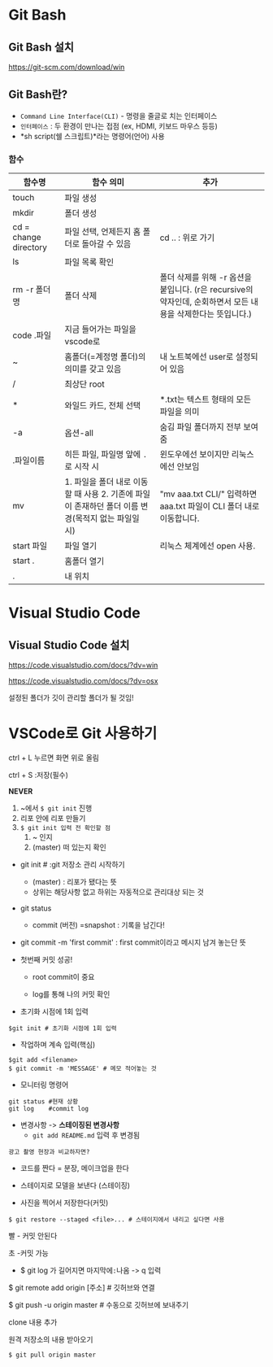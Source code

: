 # Git Bash

## Git Bash 설치

https://git-scm.com/download/win

## Git Bash란?

- `Command Line Interface(CLI)` - 명령을 줄글로 치는 인터페이스
- `인터페이스` : 두 환경이 만나는 접점 (ex, HDMI, 키보드 마우스 등등)
- *sh script(쉘 스크립트)*라는 명령어(언어) 사용

### 함수

| 함수명                | 함수 의미                                                    | 추가                                                         |
| --------------------- | ------------------------------------------------------------ | ------------------------------------------------------------ |
| touch                 | 파일 생성                                                    |                                                              |
| mkdir                 | 폴더 생성                                                    |                                                              |
| cd = change directory | 파일 선택, 언제든지 홈 폴더로 돌아갈 수 있음                 | cd .. : 위로 가기                                            |
| ls                    | 파일 목록 확인                                               |                                                              |
| rm -r 폴더명          | 폴더 삭제                                                    | 폴더 삭제를 위해 -r 옵션을 붙입니다. (r은 recursive의 약자인데, 순회하면서 모든 내용을 삭제한다는 뜻입니다.) |
| code .파일            | 지금 들어가는 파일을 vscode로                                |                                                              |
| ~                     | 홈폴더(=계정명 폴더)의 의미를 갖고 있음                      | 내 노트북에선 user로 설정되어 있음                           |
| /                     | 최상단  root                                                 |                                                              |
| *                     | 와일드 카드, 전체 선택                                       | *.txt는 텍스트 형태의 모든 파일을 의미                       |
| -a                    | 옵션-all                                                     | 숨김 파일 폴더까지 전부 보여줌                               |
| .파일이름             | 히든 파일, 파일명 앞에 `.`로 시작 시                         | 윈도우에선 보이지만 리눅스에선 안보임                        |
| mv                    | 1. 파일을 폴더 내로 이동할 때 사용 2. 기존에 파일이 존재하던 폴더 이름 변경(목적지 없는 파일일 시) | "mv aaa.txt CLI/" 입력하면 aaa.txt 파일이 CLI 폴더 내로 이동합니다. |
| start 파일            | 파일 열기                                                    | 리눅스 체계에선 open 사용.                                   |
| start .               | 홈폴더 열기                                                  |                                                              |
| .                     | 내 위치                                                      |                                                              |



# Visual Studio Code

## Visual Studio Code 설치

https://code.visualstudio.com/docs/?dv=win

https://code.visualstudio.com/docs/?dv=osx

설정된 폴더가 깃이 관리할 폴더가 될 것임!



# VSCode로 Git 사용하기

 ctrl + L 누르면 화면 위로 올림

 ctrl + S :저장(필수)



**NEVER**

1. ~에서 `$ git init` 진행 
2. 리포 안에 리포 만들기
3. `$ git init 입력 전 확인할 점`
   1. ~ 인지
   2. (master) 떠 있는지 확인





- git init # :git 저장소 관리 시작하기
  - (master) : 리포가 됐다는 뜻
  - 상위는 해당사항 없고 하위는 자동적으로 관리대상 되는 것
- git status
  - commit (버전) =snapshot : 기록을 남긴다!

- git commit -m 'first commit' : first commit이라고 메시지 남겨 놓는단 뜻

- 첫번째 커밋 성공!

  - root commit이 중요

  - log를 통해 나의 커밋 확인





- 초기화 시점에 1회 입력

```
$git init # 초기화 시점에 1회 입력
```

- 작업하며 계속 입력(핵심)

```
$git add <filename>
$ git commit -m 'MESSAGE' # 메모 적어놓는 것
```

- 모니터링 명령어

```
git status #현재 상황
git log    #commit log
```



- 변경사항 -> **스테이징된 변경사항**
  - `git add README.md`  입력 후 변경됨



`광고 촬영 현장과 비교하자면?`

- 코드를 짠다 = 분장, 메이크업을 한다

- 스테이지로 모델을 보낸다 (스테이징)
- 사진을 찍어서 저장한다(커밋)



```
$ git restore --staged <file>... # 스테이지에서 내리고 싶다면 사용
```

빨 - 커밋 안된다

초 -커밋 가능



- $ git log 가 길어지면 마지막에` : `나옴 -> q  입력



 $ git remote add origin [주소] # 깃허브와 연결

 $ git push -u origin master  # 수동으로 깃허브에 보내주기

 clone 내용 추가

 원격 저장소의 내용 받아오기
 ```sh
 $ git pull origin master
 ```